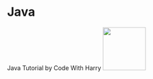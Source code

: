 # Java
Java Tutorial by Code With Harry
<img src="https://cdn.jsdelivr.net/npm/programming-languages-logos/src/java/java.png" height="100">
